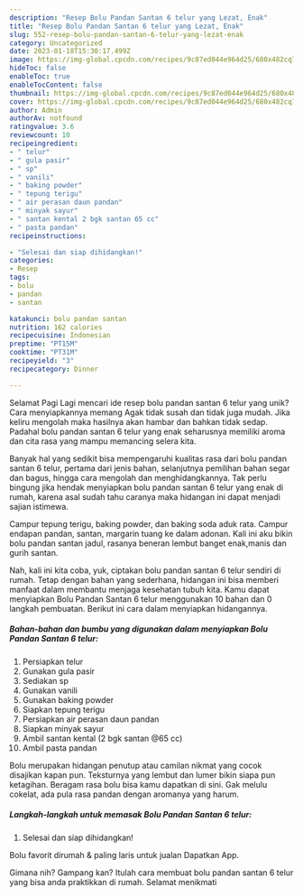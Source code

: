 ```yaml
---
description: "Resep Bolu Pandan Santan 6 telur yang Lezat, Enak"
title: "Resep Bolu Pandan Santan 6 telur yang Lezat, Enak"
slug: 552-resep-bolu-pandan-santan-6-telur-yang-lezat-enak
category: Uncategorized
date: 2023-01-18T15:30:17.499Z
image: https://img-global.cpcdn.com/recipes/9c87ed044e964d25/680x482cq70/bolu-pandan-santan-6-telur-foto-resep-utama.jpg
hideToc: false
enableToc: true
enableTocContent: false
thumbnail: https://img-global.cpcdn.com/recipes/9c87ed044e964d25/680x482cq70/bolu-pandan-santan-6-telur-foto-resep-utama.jpg
cover: https://img-global.cpcdn.com/recipes/9c87ed044e964d25/680x482cq70/bolu-pandan-santan-6-telur-foto-resep-utama.jpg
author: Admin
authorAv: notfound
ratingvalue: 3.6
reviewcount: 10
recipeingredient:
- " telur"
- " gula pasir"
- " sp"
- " vanili"
- " baking powder"
- " tepung terigu"
- " air perasan daun pandan"
- " minyak sayur"
- " santan kental 2 bgk santan 65 cc"
- " pasta pandan"
recipeinstructions:

- "Selesai dan siap dihidangkan!"
categories:
- Resep
tags:
- bolu
- pandan
- santan

katakunci: bolu pandan santan 
nutrition: 162 calories
recipecuisine: Indonesian
preptime: "PT15M"
cooktime: "PT31M"
recipeyield: "3"
recipecategory: Dinner

---
```



Selamat Pagi Lagi mencari ide resep bolu pandan santan 6 telur yang unik? Cara menyiapkannya memang Agak tidak susah dan tidak juga mudah. Jika keliru mengolah maka hasilnya akan hambar dan bahkan tidak sedap. Padahal bolu pandan santan 6 telur yang enak seharusnya memiliki aroma dan cita rasa yang mampu memancing selera kita.


Banyak hal yang sedikit bisa mempengaruhi kualitas rasa dari bolu pandan santan 6 telur, pertama dari jenis bahan, selanjutnya pemilihan bahan segar dan bagus, hingga cara mengolah dan menghidangkannya. Tak perlu bingung jika hendak menyiapkan bolu pandan santan 6 telur yang enak di rumah, karena asal sudah tahu caranya maka hidangan ini dapat menjadi sajian istimewa.

Campur tepung terigu, baking powder, dan baking soda aduk rata. Campur endapan pandan, santan, margarin tuang ke dalam adonan. Kali ini aku bikin bolu pandan santan jadul, rasanya beneran lembut banget enak,manis dan gurih santan.


Nah, kali ini kita coba, yuk, ciptakan bolu pandan santan 6 telur sendiri di rumah. Tetap dengan bahan yang sederhana, hidangan ini bisa memberi manfaat dalam membantu menjaga kesehatan tubuh kita. Kamu dapat menyiapkan Bolu Pandan Santan 6 telur menggunakan 10 bahan dan 0 langkah pembuatan. Berikut ini cara dalam menyiapkan hidangannya.

<!--inarticleads1-->

##### Bahan-bahan dan bumbu yang digunakan dalam menyiapkan Bolu Pandan Santan 6 telur:

1. Persiapkan  telur
1. Gunakan  gula pasir
1. Sediakan  sp
1. Gunakan  vanili
1. Gunakan  baking powder
1. Siapkan  tepung terigu
1. Persiapkan  air perasan daun pandan
1. Siapkan  minyak sayur
1. Ambil  santan kental (2 bgk santan @65 cc)
1. Ambil  pasta pandan


Bolu merupakan hidangan penutup atau camilan nikmat yang cocok disajikan kapan pun. Teksturnya yang lembut dan lumer bikin siapa pun ketagihan. Beragam rasa bolu bisa kamu dapatkan di sini. Gak melulu cokelat, ada pula rasa pandan dengan aromanya yang harum. 

<!--inarticleads2-->

##### Langkah-langkah untuk memasak Bolu Pandan Santan 6 telur:


1. Selesai dan siap dihidangkan!

Bolu favorit dirumah &amp; paling laris untuk jualan Dapatkan App. 

Gimana nih? Gampang kan? Itulah cara membuat bolu pandan santan 6 telur yang bisa anda praktikkan di rumah. Selamat menikmati
